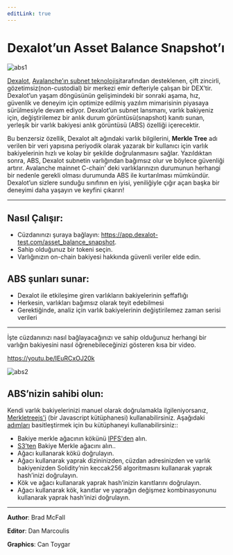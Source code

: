 ```yaml
---
editLink: true
---
```


# Dexalot’un Asset Balance Snapshot’ı

![abs1](/images/abs/abs1.png)

[Dexalot](https://dexalot.com/), [Avalanche’ın subnet teknolojisi](https://www.avax.network/)tarafından desteklenen, çift zincirli, gözetimsiz(non-custodial) bir merkezi emir defteriyle çalışan bir DEX’tir. Dexalot’un yaşam döngüsünün gelişimindeki bir sonraki aşama, hız, güvenlik ve deneyim için optimize edilmiş yazılım mimarisinin piyasaya sürülmesiyle devam ediyor. Dexalot’un subnet lansmanı, varlık bakiyeniz için, değiştirilemez bir anlık durum görüntüsü(snapshot) kanıtı sunan, yerleşik bir varlık bakiyesi anlık görüntüsü (ABS) özelliği içerecektir.

Bu benzersiz özellik, Dexalot alt ağındaki varlık bilgilerini, **Merkle Tree** adı verilen bir veri yapısına periyodik olarak yazarak bir kullanıcı için varlık bakiyelerinin hızlı ve kolay bir şekilde doğrulanmasını sağlar. Yazıldıktan sonra, ABS, Dexalot subnetin varlığından bağımsız olur ve böylece güvenliği artırır. Avalanche mainnet C-chain’ deki varlıklarınızın durumunun herhangi bir nedenle gerekli olması durumunda ABS ile kurtarılması mümkündür. Dexalot’un sizlere sunduğu sınıfının en iyisi, yeniliğiyle çığır açan başka bir deneyimi daha yaşayın ve keyfini çıkarın!

---
## Nasıl Çalışır:

- Cüzdanınızı şuraya bağlayın: <https://app.dexalot-test.com/asset_balance_snapshot>.
- Sahip olduğunuz bir tokeni seçin.
- Varlığınızın on-chain bakiyesi hakkında güvenli veriler elde edin.

## ABS şunları sunar:

- Dexalot ile etkileşime giren varlıkların bakiyelerinin şeffaflığı
- Herkesin, varlıkları bağımsız olarak teyit edebilmesi
- Gerektiğinde, analiz için varlık bakiyelerinin değiştirilemez zaman serisi verileri

---

İşte cüzdanınızı nasıl bağlayacağınızı ve sahip olduğunuz herhangi bir varlığın bakiyesini nasıl öğrenebileceğinizi gösteren kısa bir video.

<https://youtu.be/IEuRCxOJ20k>

![abs2](/images/abs/abs2.png)

## ABS’nizin sahibi olun:

Kendi varlık bakiyelerinizi manuel olarak doğrulamakla ilgileniyorsanız, [Merkletreejs'i](https://www.npmjs.com/package/merkletreejs) (bir Javascript kütüphanesi) kullanabilirsiniz. Aşağıdaki [adımları](https://app.dexalot.com/asset_balance_snapshot) basitleştirmek için bu kütüphaneyi kullanabilirsiniz::

- Bakiye merkle ağacının kökünü [IPFS'den](https://ipfs.dexalot.com/ipfs/bafkreifjvfqxxar2upv5ab42ewy327g6hcdswq5imrhpa3wgdtoki47auq) alın.
- [S3'ten](https://merkletree.dexalot.com/ALOT-1732324905.json) Bakiye Merkle ağacını alın..
- Ağacı kullanarak kökü doğrulayın.
- Ağacı kullanarak yaprak dizininizden, cüzdan adresinizden ve varlık bakiyenizden Solidity’nin keccak256 algoritmasını kullanarak yaprak hash’inizi doğrulayın.
- Kök ve ağacı kullanarak yaprak hash’inizin kanıtlarını doğrulayın.
- Ağacı kullanarak kök, kanıtlar ve yaprağın değişmez kombinasyonunu kullanarak yaprak hash’inizi doğrulayın.

---
**Author**: Brad McFall

**Editor**: Dan Marcoulis

**Graphics**: Can Toygar
